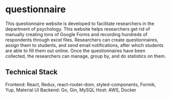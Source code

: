 # questionnaire

This questionnaire website is developed to facilitate researchers in the department of psychology.
This website helps researchers get rid of manually creating tons of Google Forms and recording hundreds of respondents through excel files. Researchers can create questionnaires, assign them to students, and send email notifications, after which students are able to fill them out online. Once the questionnaires have been collected, the researchers can manage, group by, and do statistics on them.

## Technical Stack

Frontend: React, Redux, react-router-dom, styled-components, Formik, Yup, Material UI
Backend: Go, Gin, MySQL
Host: AWS, Docker
